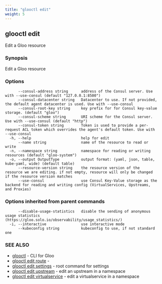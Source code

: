 ```yaml
---
title: "glooctl edit"
weight: 5
---
```

## glooctl edit

Edit a Gloo resource

### Synopsis

Edit a Gloo resource

### Options

```
      --consul-address string      address of the Consul server. Use with --use-consul (default "127.0.0.1:8500")
      --consul-datacenter string   Datacenter to use. If not provided, the default agent datacenter is used. Use with --use-consul
      --consul-root-key string     key prefix for for Consul key-value storage. (default "gloo")
      --consul-scheme string       URI scheme for the Consul server. Use with --use-consul (default "http")
      --consul-token string        Token is used to provide a per-request ACL token which overrides the agent's default token. Use with --use-consul
  -h, --help                       help for edit
      --name string                name of the resource to read or write
  -n, --namespace string           namespace for reading or writing resources (default "gloo-system")
  -o, --output OutputType          output format: (yaml, json, table, kube-yaml, wide) (default table)
      --resource-version string    the resource version of the resource we are editing. if not empty, resource will only be changed if the resource version matches
      --use-consul                 use Consul Key-Value storage as the backend for reading and writing config (VirtualServices, Upstreams, and Proxies)
```

### Options inherited from parent commands

```
      --disable-usage-statistics   disable the sending of anonymous usage statistics (https://gloo.solo.io/observability/usage_statistics/)
  -i, --interactive                use interactive mode
      --kubeconfig string          kubeconfig to use, if not standard one
```

### SEE ALSO

* [glooctl](../glooctl)	 - CLI for Gloo
* [glooctl edit route](../glooctl_edit_route)	 - 
* [glooctl edit settings](../glooctl_edit_settings)	 - root command for settings
* [glooctl edit upstream](../glooctl_edit_upstream)	 - edit an upstream in a namespace
* [glooctl edit virtualservice](../glooctl_edit_virtualservice)	 - edit a virtualservice in a namespace

